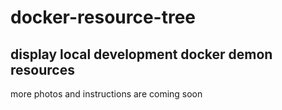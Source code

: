 # docker-resource-tree

## display local development docker demon resources

more photos and instructions are coming soon
